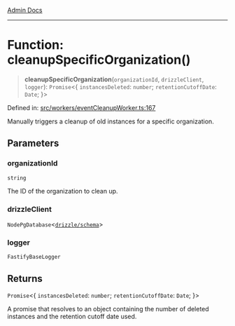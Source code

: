 [Admin Docs](/)

***

# Function: cleanupSpecificOrganization()

> **cleanupSpecificOrganization**(`organizationId`, `drizzleClient`, `logger`): `Promise`\<\{ `instancesDeleted`: `number`; `retentionCutoffDate`: `Date`; \}\>

Defined in: [src/workers/eventCleanupWorker.ts:167](https://github.com/Sourya07/talawa-api/blob/2dc82649c98e5346c00cdf926fe1d0bc13ec1544/src/workers/eventCleanupWorker.ts#L167)

Manually triggers a cleanup of old instances for a specific organization.

## Parameters

### organizationId

`string`

The ID of the organization to clean up.

### drizzleClient

`NodePgDatabase`\<[`drizzle/schema`](../../../drizzle/schema/README.md)\>

### logger

`FastifyBaseLogger`

## Returns

`Promise`\<\{ `instancesDeleted`: `number`; `retentionCutoffDate`: `Date`; \}\>

A promise that resolves to an object containing the number of deleted instances
         and the retention cutoff date used.

